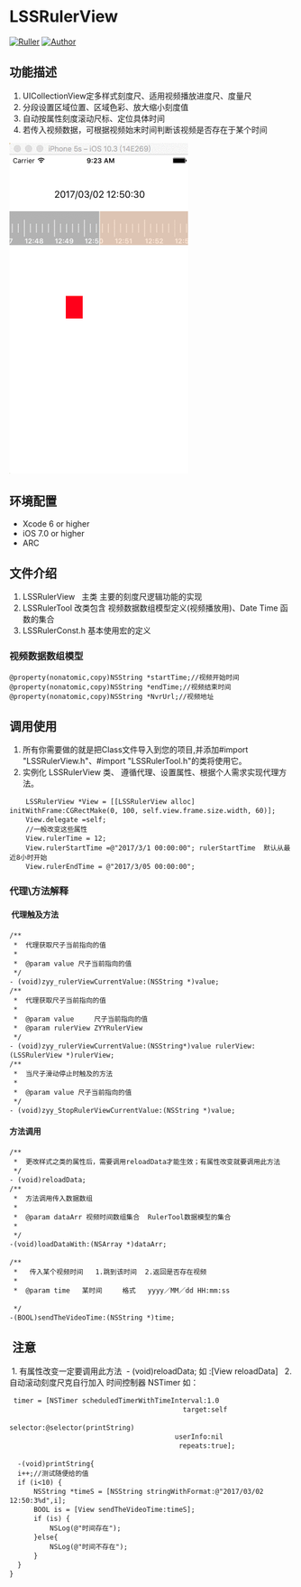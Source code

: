# LSSRulerView
[![Ruller](https://img.shields.io/badge/Ruller-1.0.0-ff69b4.svg)](https://github.com/LSSSSL/LSSRulerView)
[![Author](https://img.shields.io/badge/author-LSSSSL-yellowgreen.svg)](https://github.com/LSSSSL)

## 功能描述
1. UICollectionView定多样式刻度尺、适用视频播放进度尺、度量尺
2. 分段设置区域位置、区域色彩、放大缩小刻度值
3. 自动按属性刻度滚动尺标、定位具体时间
4. 若传入视频数据，可根据视频始末时间判断该视频是否存在于某个时间

![image](https://github.com/LSSSSL/LSSRulerView/blob/master/%20Image/img.gif)

## 环境配置
* Xcode 6 or higher
* iOS 7.0 or higher
* ARC

## 文件介绍
1. LSSRulerView   主类 主要的刻度尺逻辑功能的实现
2. LSSRulerTool 改类包含 视频数据数组模型定义(视频播放用)、Date Time 函数的集合
3. LSSRulerConst.h 基本使用宏的定义

### 视频数据数组模型
```
@property(nonatomic,copy)NSString *startTime;//视频开始时间
@property(nonatomic,copy)NSString *endTime;//视频结束时间
@property(nonatomic,copy)NSString *NvrUrl;//视频地址
```

## 调用使用
1. 所有你需要做的就是把Class文件导入到您的项目,并添加#import "LSSRulerView.h"、#import "LSSRulerTool.h"的类将使用它。
2. 实例化 LSSRulerView 类、 遵循代理、设置属性、根据个人需求实现代理方法。
```
    LSSRulerView *View = [[LSSRulerView alloc] initWithFrame:CGRectMake(0, 100, self.view.frame.size.width, 60)];
    View.delegate =self;
    //一般改变这些属性
    View.rulerTime = 12;
    View.rulerStartTime =@"2017/3/1 00:00:00"; rulerStartTime  默认从最近8小时开始
    View.rulerEndTime = @"2017/3/05 00:00:00";
```
### 代理\方法解释
####  代理触及方法
```
/**
 *  代理获取尺子当前指向的值
 *
 *  @param value 尺子当前指向的值
 */
- (void)zyy_rulerViewCurrentValue:(NSString *)value;
/**
 *  代理获取尺子当前指向的值
 *
 *  @param value     尺子当前指向的值
 *  @param rulerView ZYYRulerView
 */
- (void)zyy_rulerViewCurrentValue:(NSString*)value rulerView:(LSSRulerView *)rulerView;
/**
 *  当尺子滑动停止时触及的方法
 *
 *  @param value 尺子当前指向的值
 */
- (void)zyy_StopRulerViewCurrentValue:(NSString *)value;
```
#### 方法调用
```
/**
 *  更改样式之类的属性后，需要调用reloadData才能生效；有属性改变就要调用此方法
 */
- (void)reloadData;
/**
 *  方法调用传入数据数组
 *
 *  @param dataArr 视频时间数组集合  RulerTool数据模型的集合
 *
 */
-(void)loadDataWith:(NSArray *)dataArr;

/**
 *   传入某个视频时间   1.跳到该时间  2.返回是否存在视频
 *
 *  @param time   某时间     格式   yyyy／MM／dd HH:mm:ss
 
 */
-(BOOL)sendTheVideoTime:(NSString *)time;
```
##  注意
  1. 有属性改变一定要调用此方法  - (void)reloadData; 如 :[View reloadData]
  
  2. 自动滚动刻度尺克自行加入 时间控制器 NSTimer 如：
  
  ```
   timer = [NSTimer scheduledTimerWithTimeInterval:1.0
                                             target:self
                                           selector:@selector(printString)
                                           userInfo:nil
                                            repeats:true];
    
    -(void)printString{
    i++;//测试随便给的值
    if (i<10) {
        NSString *timeS = [NSString stringWithFormat:@"2017/03/02 12:50:3%d",i];
        BOOL is = [View sendTheVideoTime:timeS]; 
        if (is) {
            NSLog(@"时间存在");
        }else{
            NSLog(@"时间不存在");
        }
    }
}
  ```
